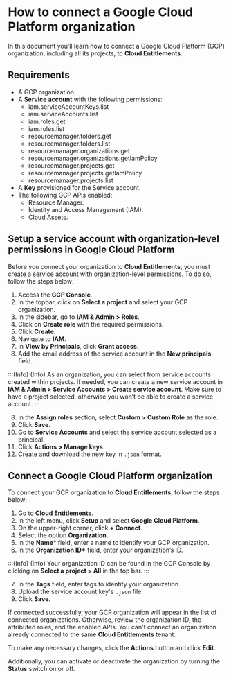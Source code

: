 # How to connect a Google Cloud Platform organization

In this document you’ll learn how to connect a Google Cloud Platform (GCP) organization, including all its projects, to **Cloud Entitlements**.

## Requirements

- A GCP organization.  
- A **Service account** with the following permissions:  
    - iam.serviceAccountKeys.list  
    - iam.serviceAccounts.list  
    - iam.roles.get  
    - iam.roles.list  
    - resourcemanager.folders.get  
    - resourcemanager.folders.list  
    - resourcemanager.organizations.get  
    - resourcemanager.organizations.getIamPolicy  
    - resourcemanager.projects.get  
    - resourcemanager.projects.getIamPolicy  
    - resourcemanager.projects.list  
- A **Key** provisioned for the Service account.  
- The following GCP APIs enabled:  
    - Resource Manager.  
    - Identity and Access Management (IAM).  
    - Cloud Assets.

## Setup a service account with organization-level permissions in Google Cloud Platform

Before you connect your organization to **Cloud Entitlements**, you must create a service account with organization-level permissions. To do so, follow the steps below:

1. Access the **GCP Console**.  
2. In the topbar, click on **Select a project** and select your GCP organization.  
3. In the sidebar, go to **IAM & Admin > Roles**.  
4. Click on **Create role** with the required permissions.  
5. Click **Create**.  
6. Navigate to **IAM**.  
7. In **View by Principals**, click **Grant access**.  
8. Add the email address of the service account in the **New principals** field.

:::(Info) (Info)
As an organization, you can select from service accounts created within projects. If needed, you can create a new service account in **IAM & Admin > Service Accounts > Create service account**. Make sure to have a project selected, otherwise you won’t be able to create a service account.
:::

8. In the **Assign roles** section, select **Custom > Custom Role** as the role.  
9. Click **Save**.  
10. Go to **Service Accounts** and select the service account selected as a principal.  
11. Click **Actions > Manage keys**.  
12. Create and download the new key in ```.json``` format.

## Connect a Google Cloud Platform organization

To connect your GCP organization to **Cloud Entitlements**, follow the steps below:

1. Go to **Cloud Entitlements**.  
2. In the left menu, click **Setup** and select **Google Cloud Platform**.  
3. On the upper-right corner, click **\+ Connect**.  
4. Select the option **Organization**.  
5. In the **Name**\* field, enter a name to identify your GCP organization.  
6. In the **Organization ID\*** field, enter your organization’s ID.

:::(Info) (Info)
Your organization ID can be found in the GCP Console by clicking on **Select a project \> All** in the top bar.
:::

7. In the **Tags** field, enter tags to identify your organization.  
8. Upload the service account key's ```.json``` file.  
9. Click **Save**.

If connected successfully, your GCP organization will appear in the list of connected organizations. Otherwise, review the organization ID, the attributed roles, and the enabled APIs. You can't connect an organization already connected to the same **Cloud Entitlements** tenant.

To make any necessary changes, click the **Actions** button and click **Edit**.

Additionally, you can activate or deactivate the organization by turning the **Status** switch on or off.